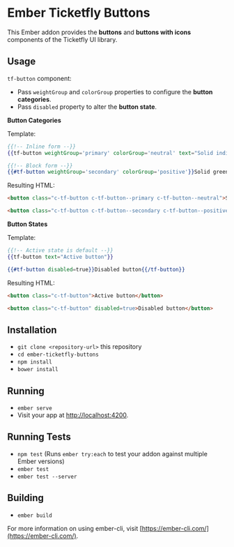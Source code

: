# Ember Ticketfly Buttons

This Ember addon provides the **buttons** and **buttons with icons** components of the Ticketfly UI library.

## Usage

`tf-button` component:
* Pass `weightGroup` and `colorGroup` properties to configure the **button categories**.
* Pass `disabled` property to alter the **button state**.

**Button Categories**

Template:
```hbs
{{!-- Inline form --}}
{{tf-button weightGroup='primary' colorGroup='neutral' text="Solid indigo button"}}

{{!-- Block form --}}
{{#tf-button weightGroup='secondary' colorGroup='positive'}}Solid green button{{/tf-button}}
```

Resulting HTML:
```html
<button class="c-tf-button c-tf-button--primary c-tf-button--neutral">Solid indigo button</button>

<button class="c-tf-button c-tf-button--secondary c-tf-button--positive">Solid green button</button>
```

**Button States**

Template:

```hbs
{{!-- Active state is default --}}
{{tf-button text="Active button"}} 

{{#tf-button disabled=true}}Disabled button{{/tf-button}}
```

Resulting HTML:

```html
<button class="c-tf-button">Active button</button> 

<button class="c-tf-button" disabled=true>Disabled button</button>
```

## Installation

* `git clone <repository-url>` this repository
* `cd ember-ticketfly-buttons`
* `npm install`
* `bower install`

## Running

* `ember serve`
* Visit your app at [http://localhost:4200](http://localhost:4200).

## Running Tests

* `npm test` (Runs `ember try:each` to test your addon against multiple Ember versions)
* `ember test`
* `ember test --server`

## Building

* `ember build`

For more information on using ember-cli, visit [https://ember-cli.com/](https://ember-cli.com/).
